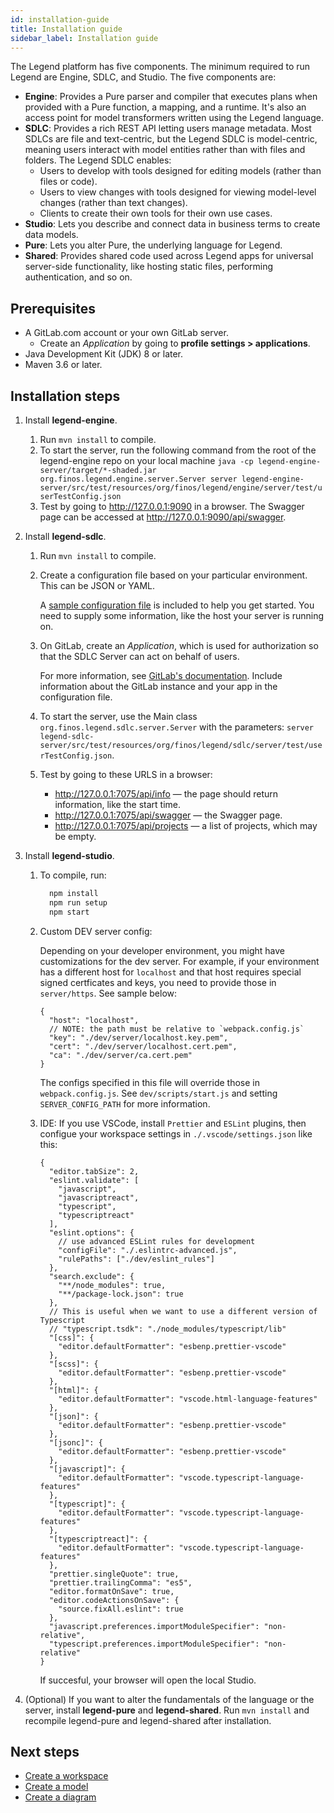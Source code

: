 ```yaml
---
id: installation-guide
title: Installation guide
sidebar_label: Installation guide
---
```


The Legend platform has five components. The minimum required to run Legend are Engine, SDLC, and Studio. The five components are:

- **Engine**: Provides a Pure parser and compiler that executes plans when provided with a Pure function, a mapping, and a runtime. It's also an access point for model transformers written using the Legend language.
- **SDLC**: Provides a rich REST API letting users manage metadata. Most SDLCs are file and text-centric, but the Legend SDLC is model-centric, meaning users interact with model entities rather than with files and folders. The Legend SDLC enables:
    - Users to develop with tools designed for editing models (rather than files or code).
    - Users to view changes with tools designed for viewing model-level changes (rather than text changes).
    - Clients to create their own tools for their own use cases.
- **Studio**: Lets you describe and connect data in business terms to create data models.
- **Pure**: Lets you alter Pure, the underlying language for Legend.
- **Shared**: Provides shared code used across Legend apps for universal server-side functionality, like hosting static files, performing authentication, and so on.

## Prerequisites

- A GitLab.com account or your own GitLab server.
  - Create an *Application* by going to **profile settings > applications**.
- Java Development Kit (JDK) 8 or later.
- Maven 3.6 or later.

## Installation steps

1. Install **legend-engine**.

    1. Run `mvn install` to compile.
    2. To start the server, run the following command from the root of the legend-engine repo on your local machine `java -cp legend-engine-server/target/*-shaded.jar org.finos.legend.engine.server.Server server legend-engine-server/src/test/resources/org/finos/legend/engine/server/test/userTestConfig.json`
    3. Test by going to http://127.0.0.1:9090 in a browser. The Swagger page can be accessed at http://127.0.0.1:9090/api/swagger.

2. Install **legend-sdlc**.

    1. Run `mvn install` to compile.
    2. Create a configuration file based on your particular environment. This can be JSON or YAML.

        A [sample configuration file](https://github.com/finos/legend-sdlc/blob/master/legend-sdlc-server/src/test/resources/config-sample.yaml) is included to help you get started. You need to supply some information, like the host your server is running on.

    3. On GitLab, create an *Application*, which is used for authorization so that the SDLC Server can act on behalf of users.

        For more information, see [GitLab's documentation](https://docs.gitlab.com/ee/api/oauth2.html). Include information about the GitLab instance and your app in the configuration file.

    4. To start the server, use the Main class `org.finos.legend.sdlc.server.Server` with the parameters: `server legend-sdlc-server/src/test/resources/org/finos/legend/sdlc/server/test/userTestConfig.json`.
    5. Test by going to these URLS in a browser:
        - http://127.0.0.1:7075/api/info — the page should return information, like the start time.
        - http://127.0.0.1:7075/api/swagger — the Swagger page.
        - http://127.0.0.1:7075/api/projects — a list of projects, which may be empty.

3. Install **legend-studio**.

    1. To compile, run:

        ```bash
          npm install
          npm run setup
          npm start
        ```

    2. Custom DEV server config:

        Depending on your developer environment, you might have customizations for the dev server. For example, if your environment has a different host for `localhost` and that host requires special signed certficates and keys, you need to provide those in `server/https`. See sample below:

        ```jsonc
        {
          "host": "localhost",
          // NOTE: the path must be relative to `webpack.config.js`
          "key": "./dev/server/localhost.key.pem",
          "cert": "./dev/server/localhost.cert.pem",
          "ca": "./dev/server/ca.cert.pem"
        }
        ```

        The configs specified in this file will override those in `webpack.config.js`. See `dev/scripts/start.js` and setting `SERVER_CONFIG_PATH` for more information.

    3. IDE: If you use VSCode, install `Prettier` and `ESLint` plugins, then configue your workspace settings in `./.vscode/settings.json` like this:

        ```jsonc
        {
          "editor.tabSize": 2,
          "eslint.validate": [
            "javascript",
            "javascriptreact",
            "typescript",
            "typescriptreact"
          ],
          "eslint.options": {
            // use advanced ESLint rules for development
            "configFile": "./.eslintrc-advanced.js",
            "rulePaths": ["./dev/eslint_rules"]
          },
          "search.exclude": {
            "**/node_modules": true,
            "**/package-lock.json": true
          },
          // This is useful when we want to use a different version of Typescript
          // "typescript.tsdk": "./node_modules/typescript/lib"
          "[css]": {
            "editor.defaultFormatter": "esbenp.prettier-vscode"
          },
          "[scss]": {
            "editor.defaultFormatter": "esbenp.prettier-vscode"
          },
          "[html]": {
            "editor.defaultFormatter": "vscode.html-language-features"
          },
          "[json]": {
            "editor.defaultFormatter": "esbenp.prettier-vscode"
          },
          "[jsonc]": {
            "editor.defaultFormatter": "esbenp.prettier-vscode"
          },
          "[javascript]": {
            "editor.defaultFormatter": "vscode.typescript-language-features"
          },
          "[typescript]": {
            "editor.defaultFormatter": "vscode.typescript-language-features"
          },
          "[typescriptreact]": {
            "editor.defaultFormatter": "vscode.typescript-language-features"
          },
          "prettier.singleQuote": true,
          "prettier.trailingComma": "es5",
          "editor.formatOnSave": true,
          "editor.codeActionsOnSave": {
            "source.fixAll.eslint": true
          },
          "javascript.preferences.importModuleSpecifier": "non-relative",
          "typescript.preferences.importModuleSpecifier": "non-relative"
        }
        ```

        If succesful, your browser will open the local Studio.

4. (Optional) If you want to alter the fundamentals of the language or the server, install **legend-pure** and **legend-shared**. Run `mvn install` and recompile legend-pure and legend-shared after installation.

## Next steps

- [Create a workspace](create-workspace.md)
- [Create a model](create-model.md)
- [Create a diagram](create-diagram.md)
